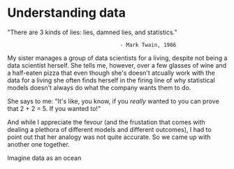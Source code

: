 # Understanding data

"There are 3 kinds of lies: lies, damned lies, and statistics."

                                        - Mark Twain, 1906

My sister manages a group of data scientists for a living, despite not being a data scientist herself. She tells me, however, over a few glasses of wine and a half-eaten pizza that even though she's doesn't atcually work with the data for a living she often finds herself in the firing line of why statistical models doesn't always do what the company wants them to do. 

She says to me: "It's like, you know, if you *really* wanted to you can prove that 2 + 2 = 5. If you wanted to!"

And while I appreciate the fevour (and the frustation that comes with dealing a plethora of different models and different outcomes), I had to point out that her analogy was not quite accurate. So we came up with another one together. 

Imagine data as an ocean
